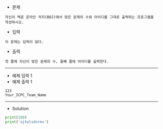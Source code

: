 - 문제

```
자신이 백준 온라인 저지(BOJ)에서 맞은 문제의 수와 아이디를 그대로 출력하는 프로그램을 작성하시오.
```

- 입력

```
이 문제는 입력이 없다.
```

- 출력

```
첫 줄에 자신이 맞은 문제의 수, 둘째 줄에 아이디를 출력한다.
```

---

- 예제 입력 1 
- 예제 출력 1 

```
123
Your_ICPC_Team_Name
```

---

- Solution

```py
print(100)
print('ajtwlsdnrms')
```
